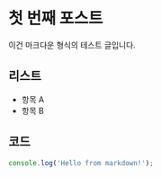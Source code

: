 # 첫 번째 포스트

이건 마크다운 형식의 테스트 글입니다.

## 리스트

 - 항목 A
 - 항목 B

## 코드

```ts
console.log('Hello from markdown!');